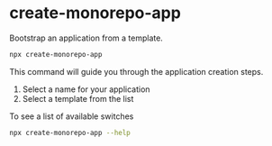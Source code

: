 # create-monorepo-app

Bootstrap an application from a template.

```sh
npx create-monorepo-app
```

This command will guide you through the application creation steps.

1. Select a name for your application
2. Select a template from the list

To see a list of available switches
```sh
npx create-monorepo-app --help
```
